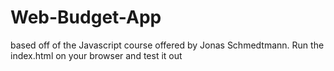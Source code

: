 # Web-Budget-App
based off of the Javascript course offered by Jonas Schmedtmann. 
Run the index.html on your browser and test it out
